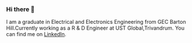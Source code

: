 ### Hi there 👋

I am a graduate in Electrical and Electronics Engineering from GEC Barton Hill.Currently working as a R & D Engineer at UST Global,Trivandrum.
You can find me on [LinkedIn](https://www.linkedin.com/in/s-m-rafi-911442130/).
<!--
**rafism1997/rafism1997** is a ✨ _special_ ✨ repository because its `README.md` (this file) appears on your GitHub profile.

Here are some ideas to get you started:

- 🔭 I’m currently working on ...
- 🌱 I’m currently learning ...
- 👯 I’m looking to collaborate on ...
- 🤔 I’m looking for help with ...
- 💬 Ask me about ...
- 📫 How to reach me: ...
- 😄 Pronouns: ...
- ⚡ Fun fact: ...
-->
